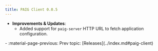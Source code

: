 ```yaml
---
title: PAIG Client 0.0.5
---
```


- **Improvements & Updates**:
    - Added support for `paig-server` HTTP URL to fetch application configuration.

<div class="grid cards" markdown>
-  :material-page-previous: Prev topic: [Releases](../index.md#paig-client)
</div>